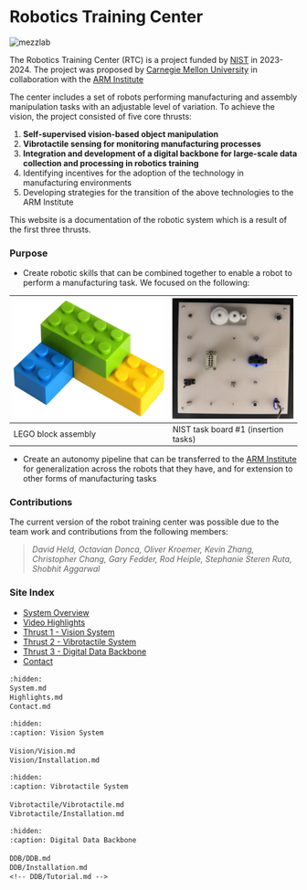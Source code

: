 # Robotics Training Center

![mezzlab](files/mezzlab.jpg)

The Robotics Training Center (RTC) is a project funded by [NIST](https://www.nist.gov/) in 2023-2024. The project was proposed by [Carnegie Mellon University](https://www.cmu.edu/) in collaboration with the [ARM Institute](https://arminstitute.org/)

The center includes a set of robots performing manufacturing and assembly manipulation tasks with an adjustable level of variation. To achieve the vision, the project consisted of five core thrusts:

1. **Self-supervised vision-based object manipulation**
2. **Vibrotactile sensing for monitoring manufacturing processes**
3. **Integration and development of a digital backbone for large-scale data collection and processing in robotics training**
4. Identifying incentives for the adoption of the technology in manufacturing environments
5. Developing strategies for the transition of the above technologies to the ARM Institute

This website is a documentation of the robotic system which is a result of the first three thrusts.

*<insert license and collaboration medium>*

### Purpose

* Create robotic skills that can be combined together to enable a robot to perform a manufacturing task. We focused on the following:

| ![lego](files/lego-small.png) | ![nist](files/nist-1-small.jpg)      |
| ----------------------------- | ------------------------------------ |
| LEGO block assembly           | NIST task board #1 (insertion tasks) |

* Create an autonomy pipeline that can be transferred to the [ARM Institute](https://arminstitute.org/) for generalization across the robots that they have, and for extension to other forms of manufacturing tasks

### Contributions

The current version of the robot training center was possible due to the team work and contributions from the following members:

> *David Held, Octavian Donca, Oliver Kroemer, Kevin Zhang, Christopher Chang, Gary Fedder, Rod Heiple, Stephanie Steren Ruta, Shobhit Aggarwal*

### Site Index

* [System Overview](https://cmu-mfi.github.io/rtc/System.html)
* [Video Highlights](https://cmu-mfi.github.io/rtc/Highlights.html)
* [Thrust 1 - Vision System](https://cmu-mfi.github.io/rtc/Vision/Vision.html)
* [Thrust 2 - Vibrotactile System](https://cmu-mfi.github.io/rtc/Vibrotactile/Vibrotactile.html)
* [Thrust 3 - Digital Data Backbone](https://cmu-mfi.github.io/rtc/DDB/DDB.html)
* [Contact](https://cmu-mfi.github.io/rtc/Contact.html)

<!-- ### Environment
There are two environments of reference in this project:
* [The CMU-MFI Testbed]()
* [The ARM RTC robot cell]() -->

```{toctree}
:hidden:
System.md
Highlights.md
Contact.md
```

```{toctree}
:hidden:
:caption: Vision System

Vision/Vision.md
Vision/Installation.md
```

```{toctree}
:hidden:
:caption: Vibrotactile System

Vibrotactile/Vibrotactile.md
Vibrotactile/Installation.md
```

```{toctree}
:hidden:
:caption: Digital Data Backbone

DDB/DDB.md
DDB/Installation.md
<!-- DDB/Tutorial.md -->
```